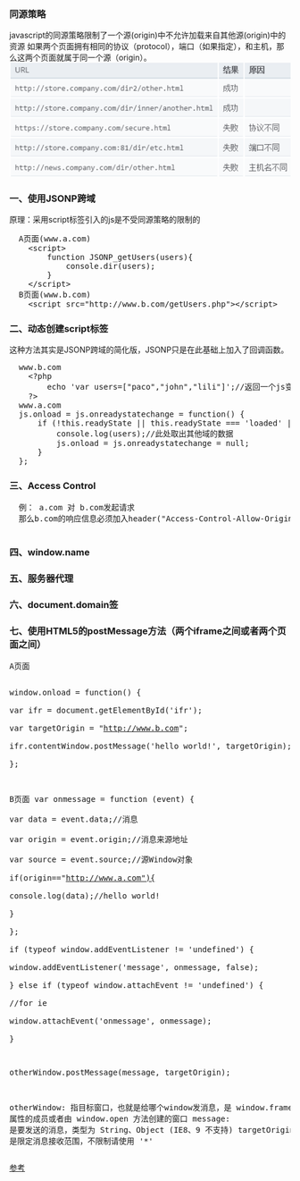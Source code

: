 <h3>同源策略</h3>

javascript的同源策略限制了一个源(origin)中不允许加载来自其他源(origin)中的资源
如果两个页面拥有相同的协议（protocol），端口（如果指定），和主机，那么这两个页面就属于同一个源（origin）。
<img src='./img/4.png' />

<h3>一、使用JSONP跨域</h3>
原理：采用script标签引入的js是不受同源策略的限制的
<pre>
  A页面(www.a.com)
    &lt;script&gt; 
        function JSONP_getUsers(users){  
            console.dir(users);  
        }  
    &lt;/script&gt;
  B页面(www.b.com)
    &lt;script src="http://www.b.com/getUsers.php"&gt;&lt;/script&gt;  
</pre>

<h3>二、动态创建script标签</h3>
这种方法其实是JSONP跨域的简化版，JSONP只是在此基础上加入了回调函数。
<pre>
  www.b.com
    &lt;?php
        echo 'var users=["paco","john","lili"]';//返回一个js变量users  
    ?&gt;  
  www.a.com
  js.onload = js.onreadystatechange = function() {  
      if (!this.readyState || this.readyState === 'loaded' || this.readyState === 'complete') {  
          console.log(users);//此处取出其他域的数据  
          js.onload = js.onreadystatechange = null;  
      }  
  };  
</pre>
<h3>三、Access Control</h3>
<pre>
  例： a.com 对 b.com发起请求
  那么b.com的响应信息必须加入header("Access-Control-Allow-Origin: http://www.a.com");//表示允许a.com跨域请求本文件 
  
</pre>

<h3>四、window.name</h3>

<h3>五、服务器代理</h3>

<h3>六、document.domain签</h3>

<h3>七、使用HTML5的postMessage方法（两个iframe之间或者两个页面之间）</h3>
<pre>
A页面

  window.onload = function() {  
      var ifr = document.getElementById('ifr');  
      var targetOrigin = "http://www.b.com";  
      ifr.contentWindow.postMessage('hello world!', targetOrigin);  
  }; 
  
B页面
  var onmessage = function (event) {  
    var data = event.data;//消息  
    var origin = event.origin;//消息来源地址  
    var source = event.source;//源Window对象  
    if(origin=="http://www.a.com"){  
      console.log(data);//hello world!  
    }  
  };  
  if (typeof window.addEventListener != 'undefined') {  
    window.addEventListener('message', onmessage, false);  
  } else if (typeof window.attachEvent != 'undefined') {  
    //for ie  
    window.attachEvent('onmessage', onmessage);  
  }  
  
  
otherWindow.postMessage(message, targetOrigin);

otherWindow:   指目标窗口，也就是给哪个window发消息，是 window.frames 属性的成员或者由 window.open 方法创建的窗口
message:   是要发送的消息，类型为 String、Object (IE8、9 不支持)
targetOrigin:   是限定消息接收范围，不限制请使用 '*'
</pre>



<a href='http://blog.csdn.net/kongjiea/article/details/44201021'>参考</a>
